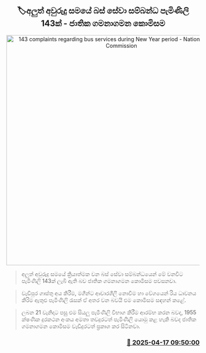 <p align='center'><b><h2 align='center' title='143 complaints regarding bus services during New Year period - National Transport Commission'>🏷අලුත් අවුරුදු සමයේ බස් සේවා සම්බන්ධ පැමිණිලි 143ක් - ජාතික ගමනාගමන කොමිසම</h2></b></p>
<p align='center'><img src='https://helakuru.sgp1.cdn.digitaloceanspaces.com/esana/images/lib/bus1[1].jpg' width='600' alt='143 complaints regarding bus services during New Year period - National Transport Commission'></p>

> අලුත් අවුරුදු සමයේ ක්‍රියාත්මක වන බස් සේවා සම්බන්ධයෙන් මේ වනවිට පැමිණිලි 143ක් ලැබී ඇති බව ජාතික ගමනාගමන කොමිසම පවසනවා.

> වැඩිපුර ගාස්තු අය කිරීම, මගීන්ට ආචාරශීලී නොවීම හා වේගයෙන් රිය ධාවනය කිරිම ඇතුළු පැමිණිලි රැසක් ඒ අතර වන බවයි එම කොමිසම සඳහන් කළේ.

> ලබන 21 වැනිදාට පසුු එම සියලු පැමිණිලි විභාග කිරීම ආරම්භ කරන බවද, 1955 ක්ෂණික දුරකථන අංකය අමතා තවදුරටත් පැමිණිලි යොමු කළ හැකි බවද ජාතික ගමනාගමන කොමිසම වැඩිදුරටත් ප්‍රකාශ කර සිටිනවා.



<h3 align='right'><a href='https://www.helakuru.lk/esana/p/109278/'>📅 2025-04-17 09:50:00</a></h3>
